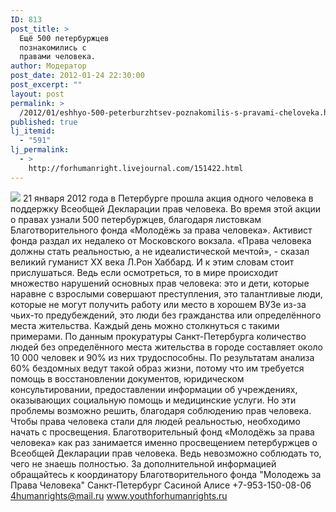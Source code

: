 ```yaml
---
ID: 813
post_title: >
  Ещё 500 петербуржцев
  познакомились с
  правами человека.
author: Модератор
post_date: 2012-01-24 22:30:00
post_excerpt: ""
layout: post
permalink: >
  /2012/01/eshhyo-500-peterburzhtsev-poznakomilis-s-pravami-cheloveka.html
published: true
lj_itemid:
  - "591"
lj_permalink:
  - >
    http://forhumanright.livejournal.com/151422.html
---
```

<img src="http://cs5338.vk.com/u132145096/132409092/x_5b26039f.jpg" /> 21 января 2012 года в Петербурге прошла акция одного человека в поддержку Всеобщей Декларации прав человека. Во время этой акции о правах узнали 500 петербуржцев, благодаря листовкам Благотворительного фонда «Молодёжь за права человека». Активист фонда раздал их недалеко от Московского вокзала.
«Права человека должны стать реальностью, а не идеалистической мечтой», - сказал великий гуманист ХХ века Л.Рон Хаббард. И к этим словам стоит прислушаться. Ведь если осмотреться, то в мире происходит множество нарушений основных прав человека: это и дети, которые наравне с взрослыми совершают преступления, это талантливые люди, которые не могут получить работу или место в хорошем ВУЗе из-за чьих-то предубеждений, это люди без гражданства или определённого места жительства. Каждый день можно столкнуться с такими примерами. По данным прокуратуры Санкт-Петербурга количество людей без определённого места жительства в городе составляет около 10 000 человек и 90% из них трудоспособны. По результатам анализа 60% бездомных ведут такой образ жизни, потому что им требуется помощь в восстановлении документов, юридическом консультировании, предоставлении информации об учреждениях, оказывающих социальную помощь и медицинские услуги. 
Но эти проблемы возможно решить, благодаря соблюдению прав человека. Чтобы права человека стали для людей реальностью, необходимо начать с просвещения. Благотворительный фонд «Молодёжь за права человека» как раз занимается именно просвещением петербуржцев о Всеобщей Декларации прав человека. Ведь невозможно соблюдать то, чего не знаешь полностью.
За дополнительной информацией обращайтесь к координатору
Благотворительного фонда
"Молодежь за Права Человека" Санкт-Петербург 
Сасиной Алисе 
+7-953-150-08-06 
4humanrights@mail.ru
www.youthforhumanrights.ru
